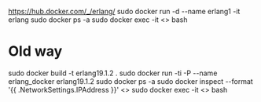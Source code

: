 

https://hub.docker.com/_/erlang/
sudo docker run -d --name erlang1 -it erlang
sudo docker ps -a
sudo docker exec -it <<ID>> bash


Old way
=======
sudo docker build -t erlang19.1.2 .
sudo docker run -ti -P --name erlang_docker erlang19.1.2
sudo docker ps -a
sudo docker inspect --format '{{ .NetworkSettings.IPAddress }}' <<ID>>
sudo docker exec -it <<ID>> bash
